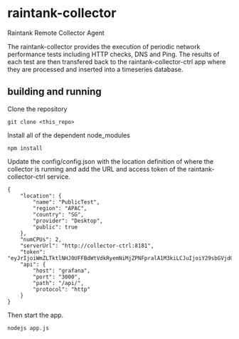 # raintank-collector
Raintank Remote Collector Agent

The raintank-collector provides the execution of periodic network performance tests including HTTP checks, DNS and Ping.
The results of each test are then transfered back to the raintank-collector-ctrl app where they are processed and inserted into a timeseries database.

## building and running

Clone the repository
```
git clone <this_repo>
```

Install all of the dependent node_modules

```
npm install
```

Update the config/config.json with the location definition of where the collector is running and add the URL and access token of the raintank-collector-ctrl service.
```
{
	"location": {
		"name": "PublicTest",
	    "region": "APAC",
	    "country": "SG",
	    "provider": "Desktop",
	    "public": true
	},
	"numCPUs": 2,
	"serverUrl": "http://collector-ctrl:8181",
	"token": "eyJrIjoiWmZLTktlNHJ0UFFBdWtVdkRyemNiMjZPNFpralA1M3kiLCJuIjoiY29sbGVjdG9yIiwiaWQiOjF9",
	"api": {
		"host": "grafana",
		"port": "3000",
		"path": "/api/",
		"protocol": "http"
	}
}
```

Then start the app.

```
nodejs app.js
```
